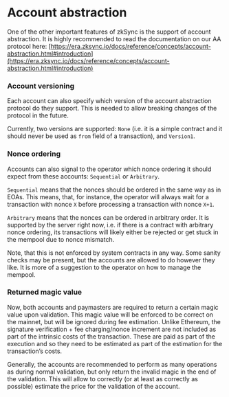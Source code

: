 # Account abstraction

One of the other important features of zkSync is the support of account abstraction. It is highly recommended to read the documentation on our AA protocol here: [https://era.zksync.io/docs/reference/concepts/account-abstraction.html#introduction](https://era.zksync.io/docs/reference/concepts/account-abstraction.html#introduction)

### Account versioning

Each account can also specify which version of the account abstraction protocol do they support. This is needed to allow breaking changes of the protocol in the future.

Currently, two versions are supported: `None` (i.e. it is a simple contract and it should never be used as `from` field of a transaction), and `Version1`.

### Nonce ordering

Accounts can also signal to the operator which nonce ordering it should expect from these accounts: `Sequential` or `Arbitrary`.

`Sequential` means that the nonces should be ordered in the same way as in EOAs. This means, that, for instance, the operator will always wait for a transaction with nonce `X` before processing a transaction with nonce `X+1`.

`Arbitrary` means that the nonces can be ordered in arbitrary order. It is supported by the server right now, i.e. if there is a contract with arbitrary nonce ordering, its transactions will likely either be rejected or get stuck in the mempool due to nonce mismatch.

Note, that this is not enforced by system contracts in any way. Some sanity checks may be present, but the accounts are allowed to do however they like. It is more of a suggestion to the operator on how to manage the mempool.

### Returned magic value

Now, both accounts and paymasters are required to return a certain magic value upon validation. This magic value will be enforced to be correct on the mainnet, but will be ignored during fee estimation. Unlike Ethereum, the signature verification + fee charging/nonce increment are not included as part of the intrinsic costs of the transaction. These are paid as part of the execution and so they need to be estimated as part of the estimation for the transaction’s costs.

Generally, the accounts are recommended to perform as many operations as during normal validation, but only return the invalid magic in the end of the validation. This will allow to correctly (or at least as correctly as possible) estimate the price for the validation of the account.